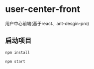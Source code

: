# user-center-front

用户中心前端(基于react、ant-desgin-pro)

## 启动项目

```bash
npm install
```

```bash
npm start
```
